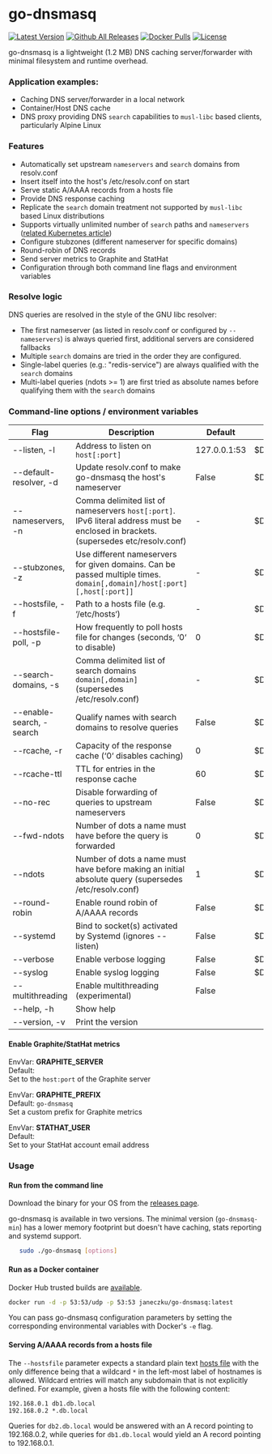 # go-dnsmasq
[![Latest Version](https://img.shields.io/github/release/janeczku/go-dnsmasq.svg?maxAge=60)][release]
[![Github All Releases](https://img.shields.io/github/downloads/janeczku/go-dnsmasq/total.svg?maxAge=86400)]()
[![Docker Pulls](https://img.shields.io/docker/pulls/janeczku/go-dnsmasq.svg?maxAge=86400)][hub]
[![License](https://img.shields.io/github/license/janeczku/go-dnsmasq.svg?maxAge=86400)]()

[release]: https://github.com/timesking/go-dnsmasq/releases
[hub]: https://hub.docker.com/r/janeczku/go-dnsmasq/

go-dnsmasq is a lightweight (1.2 MB) DNS caching server/forwarder with minimal filesystem and runtime overhead.

### Application examples:

- Caching DNS server/forwarder in a local network
- Container/Host DNS cache
- DNS proxy providing DNS `search` capabilities to `musl-libc` based clients, particularly Alpine Linux

### Features

* Automatically set upstream `nameservers` and `search` domains from resolv.conf
* Insert itself into the host's /etc/resolv.conf on start
* Serve static A/AAAA records from a hosts file
* Provide DNS response caching
* Replicate the `search` domain treatment not supported by `musl-libc` based Linux distributions
* Supports virtually unlimited number of `search` paths and `nameservers` ([related Kubernetes article](https://github.com/kubernetes/kubernetes/tree/master/cluster/addons/dns#known-issues))
* Configure stubzones (different nameserver for specific domains)
* Round-robin of DNS records
* Send server metrics to Graphite and StatHat
* Configuration through both command line flags and environment variables

### Resolve logic

DNS queries are resolved in the style of the GNU libc resolver:
* The first nameserver (as listed in resolv.conf or configured by `--nameservers`) is always queried first, additional servers are considered fallbacks
* Multiple `search` domains are tried in the order they are configured. 
* Single-label queries (e.g.: "redis-service") are always qualified with the `search` domains
* Multi-label queries (ndots >= 1) are first tried as absolute names before qualifying them with the `search` domains

### Command-line options / environment variables

| Flag                           | Description                                                                   | Default       | Environment vars     |
| ------------------------------ | ----------------------------------------------------------------------------- | ------------- | -------------------- |
| --listen, -l                   | Address to listen on  `host[:port]`                                           | 127.0.0.1:53  | $DNSMASQ_LISTEN      |
| --default-resolver, -d         | Update resolv.conf to make go-dnsmasq the host's nameserver                   | False         | $DNSMASQ_DEFAULT     |
| --nameservers, -n              | Comma delimited list of nameservers `host[:port]`. IPv6 literal address must be enclosed in brackets. (supersedes etc/resolv.conf) | -  | $DNSMASQ_SERVERS     |
| --stubzones, -z                | Use different nameservers for given domains. Can be passed multiple times. `domain[,domain]/host[:port][,host[:port]]`   | -  |$DNSMASQ_STUB        |
| --hostsfile, -f                | Path to a hosts file (e.g. ‘/etc/hosts‘)                                      | -             | $DNSMASQ_HOSTSFILE   |
| --hostsfile-poll, -p           | How frequently to poll hosts file for changes (seconds, ‘0‘ to disable)       | 0             | $DNSMASQ_POLL        |
| --search-domains, -s           | Comma delimited list of search domains `domain[,domain]` (supersedes /etc/resolv.conf) | -             | $DNSMASQ_SEARCH_DOMAINS      |
| --enable-search, -search       | Qualify names with search domains to resolve queries                          | False         | $DNSMASQ_ENABLE_SEARCH      |
| --rcache, -r                   | Capacity of the response cache (‘0‘ disables caching)                         | 0             | $DNSMASQ_RCACHE      |
| --rcache-ttl                   | TTL for entries in the response cache                                         | 60            | $DNSMASQ_RCACHE_TTL  |
| --no-rec                       | Disable forwarding of queries to upstream nameservers                         | False         | $DNSMASQ_NOREC       |
| --fwd-ndots                    | Number of dots a name must have before the query is forwarded                 | 0 | $DNSMASQ_FWD_NDOTS   |
| --ndots                        | Number of dots a name must have before making an initial absolute query (supersedes /etc/resolv.conf) | 1  | $DNSMASQ_NDOTS |
| --round-robin                  | Enable round robin of A/AAAA records                                          | False         | $DNSMASQ_RR          |
| --systemd                      | Bind to socket(s) activated by Systemd (ignores --listen)                     | False         | $DNSMASQ_SYSTEMD     |
| --verbose                      | Enable verbose logging                                                        | False         | $DNSMASQ_VERBOSE     |
| --syslog                       | Enable syslog logging                                                         | False         | $DNSMASQ_SYSLOG      |
| --multithreading               | Enable multithreading (experimental)                                          | False         |                      |
| --help, -h                     | Show help                                                                     |               |                      |
| --version, -v                  | Print the version                                                             |               |                      |

#### Enable Graphite/StatHat metrics

EnvVar: **GRAPHITE_SERVER**  
Default: ` `  
Set to the `host:port` of the Graphite server

EnvVar: **GRAPHITE_PREFIX**  
Default: `go-dnsmasq`  
Set a custom prefix for Graphite metrics

EnvVar: **STATHAT_USER**  
Default: ` `  
Set to your StatHat account email address

### Usage

#### Run from the command line

Download the binary for your OS from the [releases page](https://github.com/timesking/go-dnsmasq/releases/latest).    

go-dnsmasq is available in two versions. The minimal version (`go-dnsmasq-min`) has a lower memory footprint but doesn't have caching, stats reporting and systemd support.

```sh
   sudo ./go-dnsmasq [options]
```

#### Run as a Docker container

Docker Hub trusted builds are [available](https://hub.docker.com/r/janeczku/go-dnsmasq/).

```sh
docker run -d -p 53:53/udp -p 53:53 janeczku/go-dnsmasq:latest
```

You can pass go-dnsmasq configuration parameters by setting the corresponding environmental variables with Docker's `-e` flag.

#### Serving A/AAAA records from a hosts file
The `--hostsfile` parameter expects a standard plain text [hosts file](https://en.wikipedia.org/wiki/Hosts_(file)) with the only difference being that a wildcard `*` in the left-most label of hostnames is allowed. Wildcard entries will match any subdomain that is not explicitly defined.
For example, given a hosts file with the following content:

```
192.168.0.1 db1.db.local
192.168.0.2 *.db.local
```

Queries for `db2.db.local` would be answered with an A record pointing to 192.168.0.2, while queries for `db1.db.local` would yield an A record pointing to 192.168.0.1.
